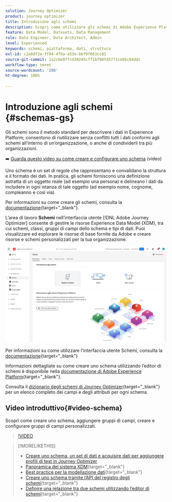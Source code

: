 ```yaml
---
solution: Journey Optimizer
product: journey optimizer
title: Introduzione agli schemi
description: Scopri come utilizzare gli schemi di Adobe Experience Platform in Adobe Journey Optimizer
feature: Data Model, Datasets, Data Management
role: Data Engineer, Data Architect, Admin
level: Experienced
keywords: schemi, piattaforma, dati, struttura
exl-id: c2a8df2e-ff94-4f9a-a53e-bbf9f663cc81
source-git-commit: 1a2c6e97fcd30245cff1bf08fd5771ce8bc84ddc
workflow-type: tm+mt
source-wordcount: '286'
ht-degree: 100%

---
```


# Introduzione agli schemi {#schemas-gs}

Gli schemi sono il metodo standard per descrivere i dati in Experience Platform; consentono di riutilizzare senza conflitti tutti i dati conformi agli schemi all’interno di un’organizzazione, o anche di condividerli tra più organizzazioni.

➡️ [Guarda questo video su come creare e configurare uno schema](#video-schema) (video)

Uno schema è un set di regole che rappresentano e convalidano la struttura e il formato dei dati. In pratica, gli schemi forniscono una definizione astratta di un oggetto reale (ad esempio una persona) e delineano i dati da includere in ogni istanza di tale oggetto (ad esempio nome, cognome, compleanno e così via).

Per informazioni su come creare gli schemi, consulta la [documentazione](https://experienceleague.adobe.com/docs/experience-platform/xdm/schema/composition.html?lang=it){target="_blank"}.

L’area di lavoro **Schemi** nell’interfaccia utente [!DNL Adobe Journey Optimizer] consente di gestire le risorse Experience Data Model (XDM), tra cui schemi, classi, gruppi di campi dello schema e tipi di dati. Puoi visualizzare ed esplorare le risorse di base fornite da Adobe e creare risorse e schemi personalizzati per la tua organizzazione.

![](assets/schemas-home.png)

Per informazioni su come utilizzare l’interfaccia utente Schemi, consulta la [documentazione](https://experienceleague.adobe.com/docs/experience-platform/xdm/ui/overview.html?lang=it){target="_blank"}

Informazioni dettagliate su come creare uno schema utilizzando l’editor di schemi è disponibile nella [documentazione di Adobe Experience Platform](https://experienceleague.adobe.com/docs/experience-platform/xdm/tutorials/create-schema-ui.html?lang=it){target="_blank"}.

Consulta il [dizionario degli schemi di Journey Optimizer](https://experienceleague.adobe.com/tools/ajo-schemas/schema-dictionary.html?lang=it){target="_blank"} per un elenco completo dei campi e degli attributi per ogni schema.


## Video introduttivo{#video-schema}

Scopri come creare uno schema, aggiungere gruppi di campi, creare e configurare gruppi di campi personalizzati.

>[!VIDEO](https://video.tv.adobe.com/v/334461?quality=12)

>[!MORELIKETHIS]
>
>* [Creare uno schema, un set di dati e acquisire dati per aggiungere profili di test in Journey Optimizer](../audience/creating-test-profiles.md)
>* [Panoramica del sistema XDM](https://experienceleague.adobe.com/docs/experience-platform/xdm/home.html?lang=it){target="_blank"}
>* [Best practice per la modellazione dati](https://experienceleague.adobe.com/docs/experience-platform/xdm/schema/best-practices.html?lang=it){target="_blank"}
>* [Creare uno schema tramite l’API del registro degli schemi](https://experienceleague.adobe.com/docs/experience-platform/xdm/tutorials/create-schema-api.html?lang=it){target="_blank"}
>* [Definire una relazione tra due schemi utilizzando l’editor di schemi](https://experienceleague.adobe.com/docs/experience-platform/xdm/tutorials/relationship-ui.html?lang=it){target="_blank"}
